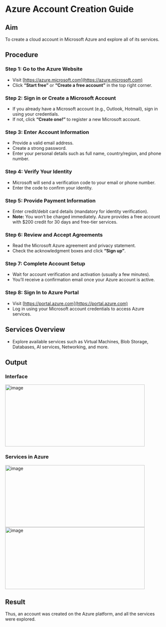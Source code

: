 # Azure Account Creation Guide

## Aim
To create a cloud account in Microsoft Azure and explore all of its services.

## Procedure

### Step 1: Go to the Azure Website
- Visit [https://azure.microsoft.com](https://azure.microsoft.com)  
- Click **“Start free”** or **“Create a free account”** in the top right corner.

### Step 2: Sign in or Create a Microsoft Account
- If you already have a Microsoft account (e.g., Outlook, Hotmail), sign in using your credentials.  
- If not, click **“Create one!”** to register a new Microsoft account.

### Step 3: Enter Account Information
- Provide a valid email address.  
- Create a strong password.  
- Enter your personal details such as full name, country/region, and phone number.

### Step 4: Verify Your Identity
- Microsoft will send a verification code to your email or phone number.  
- Enter the code to confirm your identity.

### Step 5: Provide Payment Information
- Enter credit/debit card details (mandatory for identity verification).  
- **Note:** You won’t be charged immediately. Azure provides a free account with $200 credit for 30 days and free-tier services.

### Step 6: Review and Accept Agreements
- Read the Microsoft Azure agreement and privacy statement.  
- Check the acknowledgment boxes and click **“Sign up”**.

### Step 7: Complete Account Setup
- Wait for account verification and activation (usually a few minutes).  
- You’ll receive a confirmation email once your Azure account is active.

### Step 8: Sign In to Azure Portal
- Visit [https://portal.azure.com](https://portal.azure.com)  
- Log in using your Microsoft account credentials to access Azure services.


## Services Overview
- Explore available services such as Virtual Machines, Blob Storage, Databases, AI services, Networking, and more.

## Output
### Interface
<img width="450" height="200" alt="image" src="https://github.com/user-attachments/assets/7a0ca8de-3e19-402a-a35b-839aafb9eebe" />

### Services in Azure
<img width="450" height="200" alt="image" src="https://github.com/user-attachments/assets/675642fd-2386-4c9b-bb5e-4f2c67595ab3" />
<img width="450" height="200" alt="image" src="https://github.com/user-attachments/assets/ab5ad1a3-b04a-4886-af77-27bbe27672cb" />


## Result
Thus, an account was created on the Azure platform, and all the services were explored.

